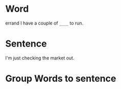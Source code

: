 # Word
errand
I have a couple of `____` to run.

# Sentence
I'm just checking the market out.


# Group Words to sentence







